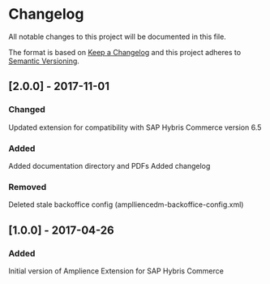 # Changelog
All notable changes to this project will be documented in this file.

The format is based on [Keep a Changelog](http://keepachangelog.com/en/1.0.0/)
and this project adheres to [Semantic Versioning](http://semver.org/spec/v2.0.0.html).


## [2.0.0] - 2017-11-01
### Changed
Updated extension for compatibility with SAP Hybris Commerce version 6.5

### Added
Added documentation directory and PDFs
Added changelog

### Removed
Deleted stale backoffice config (amplliencedm-backoffice-config.xml)

## [1.0.0] - 2017-04-26

### Added
Initial version of Amplience Extension for SAP Hybris Commerce
